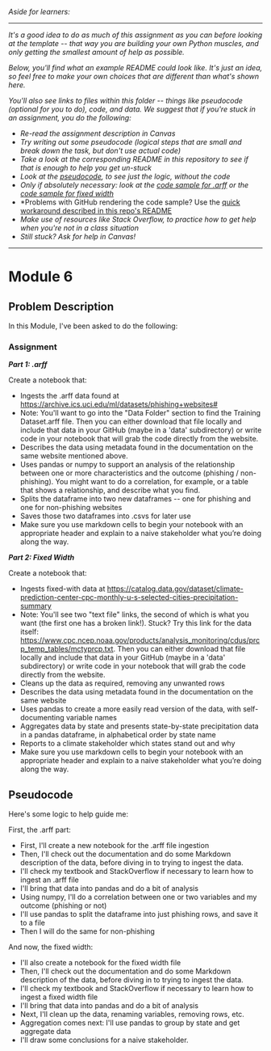 *Aside for learners:*

-------

*It's a good idea to do as much of this assignment as you can before looking at the template -- that way you are building your own Python muscles, and only getting the smallest amount of help as possible.*

*Below, you'll find what an example README could look like.  It's just an idea, so feel free to make your own choices that are different than what's shown here.*

*You'll also see links to files within this folder -- things like pseudocode (optional for you to do), code, and data.  We suggest that if you're stuck in an assignment, you do the following:*

* *Re-read the assignment description in Canvas*
* *Try writing out some pseudocode (logical steps that are small and break down the task, but don't use actual code)*
* *Take a look at the corresponding README in this repository to see if that is enough to help you get un-stuck*
* *Look at the [pseudocode](#pseudocode), to see just the logic, without the code*
* *Only if absolutely necessary: look at the [code sample for .arff](Assignment_6_arff.ipynb) or the [code sample for fixed width](Assignment_6_fixed_width.ipynb)*
* *Problems with GitHub rendering the code sample?  Use the [quick workaround described in this repo's README](../README.md#problems-in-github)
* *Make use of resources like Stack Overflow, to practice how to get help when you're not in a class situation*
* *Still stuck?  Ask for help in Canvas!*

---------


# Module 6

## Problem Description

In this Module, I've been asked to do the following:

### Assignment

***Part 1: .arff***

Create a notebook that:

* Ingests the .arff data found at https://archive.ics.uci.edu/ml/datasets/phishing+websites#
* Note: You'll want to go into the "Data Folder" section to find the Training Dataset.arff file.  Then you can either download that file locally and include that data in your GitHub (maybe in a 'data' subdirectory) or write code in your notebook that will grab the code directly from the website.
* Describes the data using metadata found in the documentation on the same website mentioned above.
* Uses pandas or numpy to support an analysis of the relationship between one or more characteristics and the outcome (phishing / non-phishing).  You might want to do a correlation, for example, or a table that shows a relationship, and describe what you find. 
* Splits the dataframe into two new dataframes -- one for phishing and one for non-phishing websites
* Saves those two dataframes into .csvs for later use
* Make sure you use markdown cells to begin your notebook with an appropriate header and explain to a naive stakeholder what you’re doing along the way.

***Part 2: Fixed Width***

Create a notebook that:

* Ingests fixed-with data at https://catalog.data.gov/dataset/climate-prediction-center-cpc-monthly-u-s-selected-cities-precipitation-summary 
* Note: You'll see two "text file" links, the second of which is what you want (the first one has a broken link!).  Stuck?  Try this link for the data itself: https://www.cpc.ncep.noaa.gov/products/analysis_monitoring/cdus/prcp_temp_tables/mctyprcp.txt.  Then you can either download that file locally and include that data in your GitHub (maybe in a 'data' subdirectory) or write code in your notebook that will grab the code directly from the website.
* Cleans up the data as required, removing any unwanted rows
* Describes the data using metadata found in the documentation on the same website
* Uses pandas to create a more easily read version of the data, with self-documenting variable names
* Aggregates data by state and presents state-by-state precipitation data in a pandas dataframe, in alphabetical order by state name
* Reports to a climate stakeholder which states stand out and why
* Make sure you use markdown cells to begin your notebook with an appropriate header and explain to a naive stakeholder what you’re doing along the way.

## Pseudocode

Here's some logic to help guide me:

First, the .arff part:

* First, I'll create a new notebook for the .arff file ingestion
* Then, I'll check out the documentation and do some Markdown description of the data, before diving in to trying to ingest the data.
* I'll check my textbook and StackOverflow if necessary to learn how to ingest an .arff file
* I'll bring that data into pandas and do a bit of analysis
* Using numpy, I'll do a correlation between one or two variables and my outcome (phishing or not)
* I'll use pandas to split the dataframe into just phishing rows, and save it to a file
* Then I will do the same for non-phishing

And now, the fixed width:

* I'll also create a notebook for the fixed width file
* Then, I'll check out the documentation and do some Markdown description of the data, before diving in to trying to ingest the data.
* I'll check my textbook and StackOverflow if necessary to learn how to ingest a fixed width file
* I'll bring that data into pandas and do a bit of analysis
* Next, I'll clean up the data, renaming variables, removing rows, etc.
* Aggregation comes next: I'll use pandas to group by state and get aggregate data
* I'll draw some conclusions for a naive stakeholder.

